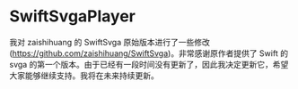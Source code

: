 # SwiftSvgaPlayer

我对 zaishihuang 的 SwiftSvga 原始版本进行了一些修改 (https://github.com/zaishihuang/SwiftSvga)。非常感谢原作者提供了 Swift 的 svga 的第一个版本。由于已经有一段时间没有更新了，因此我决定更新它，希望大家能够继续支持。我将在未来持续更新。

